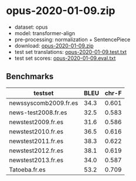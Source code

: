# opus-2020-01-09.zip

* dataset: opus
* model: transformer-align
* pre-processing: normalization + SentencePiece
* download: [opus-2020-01-09.zip](https://object.pouta.csc.fi/OPUS-MT-models/fr-es/opus-2020-01-09.zip)
* test set translations: [opus-2020-01-09.test.txt](https://object.pouta.csc.fi/OPUS-MT-models/fr-es/opus-2020-01-09.test.txt)
* test set scores: [opus-2020-01-09.eval.txt](https://object.pouta.csc.fi/OPUS-MT-models/fr-es/opus-2020-01-09.eval.txt)

## Benchmarks

| testset               | BLEU  | chr-F |
|-----------------------|-------|-------|
| newssyscomb2009.fr.es 	| 34.3 	| 0.601 |
| news-test2008.fr.es 	| 32.5 	| 0.583 |
| newstest2009.fr.es 	| 31.6 	| 0.586 |
| newstest2010.fr.es 	| 36.5 	| 0.616 |
| newstest2011.fr.es 	| 38.3 	| 0.622 |
| newstest2012.fr.es 	| 38.1 	| 0.619 |
| newstest2013.fr.es 	| 34.0 	| 0.587 |
| Tatoeba.fr.es 	| 53.2 	| 0.709 |

